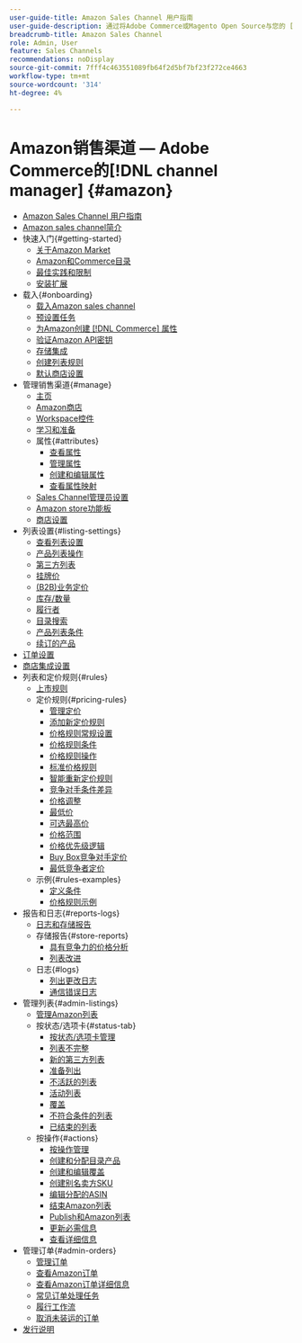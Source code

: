 ```yaml
---
user-guide-title: Amazon Sales Channel 用户指南
user-guide-description: 通过将Adobe Commerce或Magento Open Source与您的 [!DNL Amazon Seller Central] 帐户集成，通过Amazon生成销售额。
breadcrumb-title: Amazon Sales Channel
role: Admin, User
feature: Sales Channels
recommendations: noDisplay
source-git-commit: 7fff4c463551089fb64f2d5bf7bf23f272ce4663
workflow-type: tm+mt
source-wordcount: '314'
ht-degree: 4%

---
```



# Amazon销售渠道 — Adobe Commerce的[!DNL channel manager] {#amazon}

- [Amazon Sales Channel 用户指南](guide-overview.md)
- [Amazon sales channel简介](overview.md)
- 快速入门{#getting-started}
   - [关于Amazon Market](about-amazon-marketplace.md)
   - [Amazon和Commerce目录](about-listings-and-catalog.md)
   - [最佳实践和限制](amazon-best-practices.md)
   - [安装扩展](install.md)
- 载入{#onboarding}
   - [载入Amazon sales channel](amazon-onboarding-home.md)
   - [预设置任务](amazon-pre-setup-tasks.md)
   - [为Amazon创建 [!DNL Commerce] 属性](ob-creating-magento-attributes.md)
   - [验证Amazon API密钥](amazon-verify-api-key.md)
   - [存储集成](store-integration.md)
   - [创建列表规则](ob-create-listing-rule.md)
   - [默认商店设置](default-store-settings.md)
- 管理销售渠道{#manage}
   - [主页](amazon-sales-channel-home.md)
   - [Amazon商店](managing-stores.md)
   - [Workspace控件](workspace-controls.md)
   - [学习和准备](learning-preparation.md)
   - 属性{#attributes}
      - [查看属性](attributes-view.md)
      - [管理属性](managing-attributes.md)
      - [创建和编辑属性](creating-attributes.md)
      - [查看属性映射](amazon-matching-attributes-values.md)
   - [Sales Channel管理员设置](sales-channel-settings.md)
   - [Amazon store功能板](amazon-store-dashboard.md)
   - [商店设置](ob-store-review.md)
- 列表设置{#listing-settings}
   - [查看列表设置](listing-settings.md)
   - [产品列表操作](product-listing-actions.md)
   - [第三方列表](third-party-listing-settings.md)
   - [挂牌价](listing-price.md)
   - [(B2B)业务定价](business-pricing.md)
   - [库存/数量](stock-quantity.md)
   - [履行者](fulfilled-by.md)
   - [目录搜索](catalog-search.md)
   - [产品列表条件](product-listing-condition.md)
   - [续订的产品](renewed-products.md)
- [订单设置](order-settings.md)
- [商店集成设置](store-integration-settings.md)
- 列表和定价规则{#rules}
   - [上市规则](listing-rules.md)
   - 定价规则{#pricing-rules}
      - [管理定价](pricing-products.md)
      - [添加新定价规则](add-pricing-rule.md)
      - [价格规则常规设置](pricing-rule-general-settings.md)
      - [价格规则条件](pricing-rule-conditions.md)
      - [价格规则操作](pricing-rule-actions.md)
      - [标准价格规则](standard-price-rules.md)
      - [智能重新定价规则](intelligent-repricing-rules.md)
      - [竞争对手条件差异](competitor-conditional-variances.md)
      - [价格调整](price-adjustment.md)
      - [最低价](floor-price.md)
      - [可选最高价](optional-ceiling-price.md)
      - [价格范围](price-scope.md)
      - [价格优先级逻辑](price-priority-logic.md)
      - [Buy Box竞争对手定价](buy-box-competitor-pricing.md)
      - [最低竞争者定价](lowest-competitor-pricing.md)
   - 示例{#rules-examples}
      - [定义条件](ob-define-condition-example.md)
      - [价格规则示例](price-rule-examples.md)
- 报告和日志{#reports-logs}
   - [日志和存储报告](amazon-logs-reports.md)
   - 存储报告{#store-reports}
      - [具有竞争力的价格分析](competitive-price-analysis.md)
      - [列表改进](listing-improvements.md)
   - 日志{#logs}
      - [列出更改日志](listing-changes-log.md)
      - [通信错误日志](communication-errors-log.md)
- 管理列表{#admin-listings}
   - [管理Amazon列表](managing-product-listings.md)
   - 按状态/选项卡{#status-tab}
      - [按状态/选项卡管理](managing-listings-by-tab.md)
      - [列表不完整](incomplete-listings.md)
      - [新的第三方列表](new-third-party-listings.md)
      - [准备列出](ready-to-list.md)
      - [不活跃的列表](inactive-listings.md)
      - [活动列表](active-listings.md)
      - [覆盖](overrides.md)
      - [不符合条件的列表](ineligible-listings.md)
      - [已结束的列表](ended-listings.md)
   - 按操作{#actions}
      - [按操作管理](managing-listings-by-action.md)
      - [创建和分配目录产品](creating-assigning-catalog-products.md)
      - [创建和编辑覆盖](creating-editing-overrides.md)
      - [创建别名卖方SKU](create-alias-seller-sku.md)
      - [编辑分配的ASIN](edit-assigned-asin.md)
      - [结束Amazon列表](end-listings-manually.md)
      - [Publish和Amazon列表](publish-listings-manually.md)
      - [更新必需信息](amazon-manually-update-incomplete-listing.md)
      - [查看详细信息](product-listing-details.md)
- 管理订单{#admin-orders}
   - [管理订单](managing-orders.md)
   - [查看Amazon订单](amazon-orders-all.md)
   - [查看Amazon订单详细信息](amazon-order-details.md)
   - [常见订单处理任务](common-order-processing.md)
   - [履行工作流](fulfillment-workflows.md)
   - [取消未装运的订单](cancel-unshipped-order.md)
- [发行说明](release-notes.md)

